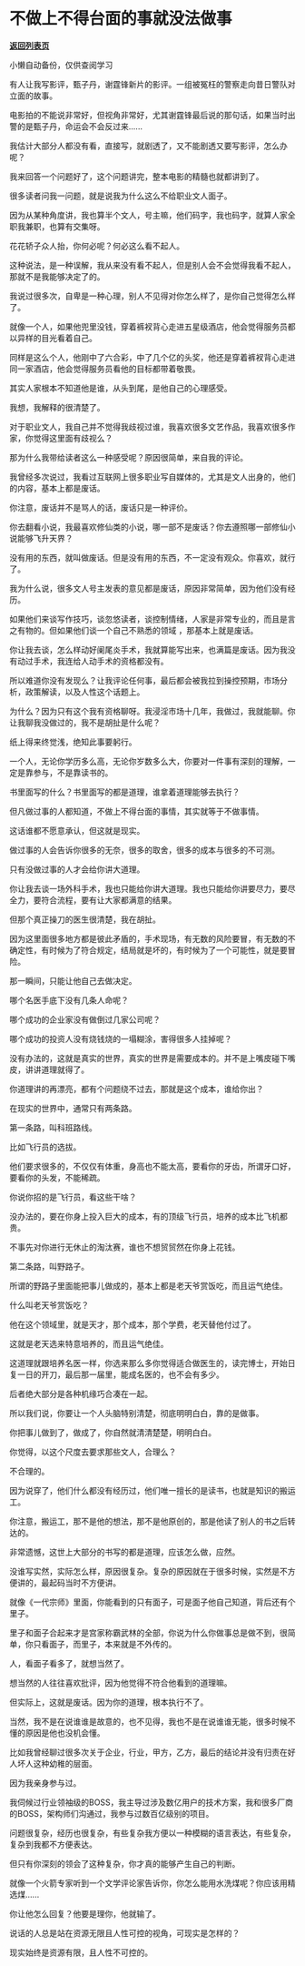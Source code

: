# 不做上不得台面的事就没法做事

[**返回列表页**](/gzh/记忆承载)

小懒自动备份，仅供查阅学习

有人让我写影评，甄子丹，谢霆锋新片的影评。一组被冤枉的警察走向昔日警队对立面的故事。

  

电影拍的不能说非常好，但视角非常好，尤其谢霆锋最后说的那句话，如果当时出警的是甄子丹，命运会不会反过来......

  

我估计大部分人都没有看，直接写，就剧透了，又不能剧透又要写影评，怎么办呢？

  

我来回答一个问题好了，这个问题讲完，整本电影的精髓也就都讲到了。

  

很多读者问我一问题，就是说我为什么这么不给职业文人面子。  

  

因为从某种角度讲，我也算半个文人，号主嘛，他们码字，我也码字，就算人家全职我兼职，也算有交集呀。  

  

花花轿子众人抬，你何必呢？何必这么看不起人。

  

这种说法，是一种误解，我从来没有看不起人，但是别人会不会觉得我看不起人，那就不是我能够决定了的。

  

我说过很多次，自卑是一种心理，别人不见得对你怎么样了，是你自己觉得怎么样了。  

  

就像一个人，如果他兜里没钱，穿着裤衩背心走进五星级酒店，他会觉得服务员都以异样的目光看着自己。

  

同样是这么个人，他刚中了六合彩，中了几个亿的头奖，他还是穿着裤衩背心走进同一家酒店，他会觉得服务员看他的目标都带着敬畏。

  

其实人家根本不知道他是谁，从头到尾，是他自己的心理感受。

  

我想，我解释的很清楚了。  

  

对于职业文人，我自己并不觉得我歧视过谁，我喜欢很多文艺作品，我喜欢很多作家，你觉得这里面有歧视么？

  

那为什么我带给读者这么一种感受呢？原因很简单，来自我的评论。  

  

我曾经多次说过，我看过互联网上很多职业写自媒体的，尤其是文人出身的，他们的内容，基本上都是废话。

  

你注意，废话并不是骂人的话，废话只是一种评价。

  

你去翻看小说，我最喜欢修仙类的小说，哪一部不是废话？你去遵照哪一部修仙小说能够飞升天界？  

  

没有用的东西，就叫做废话。但是没有用的东西，不一定没有观众。你喜欢，就行了。

  

我为什么说，很多文人号主发表的意见都是废话，原因非常简单，因为他们没有经历。  

  

如果他们来谈写作技巧，谈忽悠读者，谈控制情绪，人家是非常专业的，而且是言之有物的。但如果他们谈一个自己不熟悉的领域 ，那基本上就是废话。

  

你让我去谈，怎么样动好阑尾炎手术，我就算能写出来，也满篇是废话。因为我没有动过手术，我连给人动手术的资格都没有。

  

所以难道你没有发现么？让我评论任何事，最后都会被我拉到操控预期，市场分析，政策解读，以及人性这个话题上。  

  

为什么？因为只有这个我有资格聊呀。我浸淫市场十几年，我做过，我就能聊。你让我聊我没做过的，我不是胡扯是什么呢？

  

纸上得来终觉浅，绝知此事要躬行。

  

一个人，无论你学历多么高，无论你岁数多么大，你要对一件事有深刻的理解，一定是靠参与，不是靠读书的。

  

书里面写的什么？书里面写的都是道理，谁拿着道理能够去执行？  

  

但凡做过事的人都知道，不做上不得台面的事情，其实就等于不做事情。  

  

这话谁都不愿意承认，但这就是现实。

  

做过事的人会告诉你很多的无奈，很多的取舍，很多的成本与很多的不可测。

  

只有没做过事的人才会给你讲大道理。

  

你让我去谈一场外科手术，我也只能给你讲大道理。我也只能给你讲要尽力，要尽全力，要符合流程，要有让大家都满意的结果。

  

但那个真正操刀的医生很清楚，我在胡扯。

  

因为这里面很多地方都是彼此矛盾的，手术现场，有无数的风险要冒，有无数的不确定性，有时候为了符合规定，结局就是坏的，有时候为了一个可能性，就是要冒险。

  

那一瞬间，只能让他自己去做决定。

  

哪个名医手底下没有几条人命呢？

  

哪个成功的企业家没有做倒过几家公司呢？

  

哪个成功的投资人没有烧钱烧的一塌糊涂，害得很多人挂掉呢？  

  

没有办法的，这就是真实的世界，真实的世界是需要成本的。并不是上嘴皮碰下嘴皮，讲讲道理就得了。

  

你道理讲的再漂亮，都有个问题绕不过去，那就是这个成本，谁给你出？

  

在现实的世界中，通常只有两条路。

  

第一条路，叫科班路线。

  

比如飞行员的选拔。

  

他们要求很多的，不仅仅有体重，身高也不能太高，要看你的牙齿，所谓牙口好，要看你的头发，不能稀疏。

  

你说你招的是飞行员，看这些干啥？

  

没办法的，要在你身上投入巨大的成本，有的顶级飞行员，培养的成本比飞机都贵。

  

不事先对你进行无休止的淘汰赛，谁也不想贸贸然在你身上花钱。

  

第二条路，叫野路子。

  

所谓的野路子里面能把事儿做成的，基本上都是老天爷赏饭吃，而且运气绝佳。

  

什么叫老天爷赏饭吃？

  

他在这个领域里，就是天才，那个成本，那个学费，老天替他付过了。

  

这就是老天选来特意培养的，而且运气绝佳。

  

这道理就跟培养名医一样，你选来那么多你觉得适合做医生的，读完博士，开始日复一日的开刀，最后那一届里，能成名医的，也不会有多少。

  

后者绝大部分是各种机缘巧合凑在一起。

  

所以我们说，你要让一个人头脑特别清楚，彻底明明白白，靠的是做事。

  

你把事儿做到了，做成了，你自然就清清楚楚，明明白白。

  

你觉得，以这个尺度去要求那些文人，合理么？

  

不合理的。

  

因为说穿了，他们什么都没有经历过，他们唯一擅长的是读书，也就是知识的搬运工。

  

你注意，搬运工，那不是他的想法，那不是他原创的，那是他读了别人的书之后转达的。

  

非常遗憾，这世上大部分的书写的都是道理，应该怎么做，应然。  

  

没谁写实然，实际怎么样，原因很复杂。复杂的原因就在于很多时候，实然是不方便讲的，最起码当时不方便讲。

  

就像《一代宗师》里面，你能看到的只有面子，可是面子他自己知道，背后还有个里子。

  

里子和面子合起来才是宫家称霸武林的全部，你说为什么你做事总是做不到，很简单，你只看面子，而里子，本来就是不外传的。

  

人，看面子看多了，就想当然了。  

  

想当然的人往往喜欢批评，因为他觉得不符合他看到的道理嘛。

  

但实际上，这就是废话。因为你的道理，根本执行不了。

  

当然，我不是在说谁谁是故意的，也不见得，我也不是在说谁谁无能，很多时候不懂的原因是他也没机会懂。

  

比如我曾经聊过很多次关于企业，行业，甲方，乙方，最后的结论并没有归责在好人坏人这种幼稚的层面。

  

因为我亲身参与过。

  

我伺候过行业领袖级的BOSS，我主导过涉及数亿用户的技术方案，我和很多厂商的BOSS，架构师们沟通过，我参与过数百亿级别的项目。

  

问题很复杂，经历也很复杂，有些复杂我方便以一种模糊的语言表达，有些复杂，复杂到我都不方便表达。

  

但只有你深刻的领会了这种复杂，你才真的能够产生自己的判断。

  

就像一个火箭专家听到一个文学评论家告诉你，你怎么能用水洗煤呢？你应该用精选煤......

  

你让他怎么回复？他要是理你，他就输了。

  

说话的人总是站在资源无限且人性可控的视角，可现实是怎样的？

  

现实始终是资源有限，且人性不可控的。

